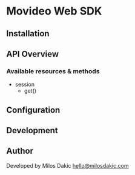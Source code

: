 # Movideo Web SDK

## Installation

## API Overview

### Available resources & methods

* session
  * get()

## Configuration

## Development

## Author

Developed by Milos Dakic [hello@milosdakic.com](mailto:hello@milosdakic.com)